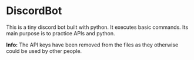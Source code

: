 # DiscordBot

This is a tiny discord bot built with python. It executes basic commands. Its main purpose is to practice APIs and python.

**Info:** The API keys have been removed from the files as they otherwise could be used by other people.
